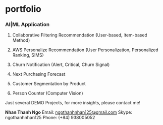 # portfolio

### AI|ML Application 

1. Collaborative Filtering Recommendation (User-based, Item-based Method)

2. AWS Personalize Recommendation (User Personalization, Personalized Ranking, SIMS)

3. Churn Notification (Alert, Critical, Churn Signal)

4. Next Purchasing Forecast

5. Customer Segmentation by Product

6. Person Counter (Computer Vision)

Just several DEMO Projects, for more insights, please contact me!

**Nhan Thanh Ngo**
    Email: ngothanhnhan125@gmail.com
    Skype: ngothanhnhan125
    Phone: (+84) 938005052



